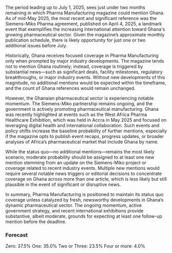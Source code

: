 The period leading up to July 1, 2025, sees just under two months remaining in which Pharma Manufacturing magazine could mention Ghana. As of mid-May 2025, the most recent and significant reference was the Siemens-Miko Pharma agreement, published on April 4, 2025, a landmark event that exemplifies the increasing international attention toward Ghana's growing pharmaceutical sector. Given the magazine’s approximate monthly publication schedule, there is likely opportunity for just one or two additional issues before July.

Historically, Ghana receives focused coverage in Pharma Manufacturing only when prompted by major industry developments. The magazine tends not to mention Ghana routinely; instead, coverage is triggered by substantial news—such as significant deals, facility milestones, regulatory breakthroughs, or major industry events. Without new developments of this magnitude, no additional mentions would be expected within the timeframe, and the count of Ghana references would remain unchanged.

However, the Ghanaian pharmaceutical sector is experiencing notable momentum. The Siemens-Miko partnership remains ongoing, and the government is actively promoting pharmaceutical manufacturing. Ghana was recently highlighted at events such as the West Africa Pharma Healthcare Exhibition, which was held in Accra in May 2025 and focused on leveraging digital health and international collaboration. Such events and policy shifts increase the baseline probability of further mentions, especially if the magazine opts to publish event recaps, progress updates, or broader analyses of Africa’s pharmaceutical market that include Ghana by name.

While the status quo—no additional mentions—remains the most likely scenario, moderate probability should be assigned to at least one new mention stemming from an update on the Siemens-Miko project or coverage related to recent industry events. Multiple new mentions would require several notable news triggers or editorial decisions to concentrate coverage on Ghana across more than one article, which is less likely but still plausible in the event of significant or disruptive news.

In summary, Pharma Manufacturing is positioned to maintain its status quo coverage unless catalyzed by fresh, newsworthy developments in Ghana’s dynamic pharmaceutical sector. The ongoing momentum, active government strategy, and recent international exhibitions provide substantive, albeit moderate, grounds for expecting at least one follow-up mention before the deadline.

### Forecast

Zero: 37.5%
One: 35.0%
Two or Three: 23.5%
Four or more: 4.0%